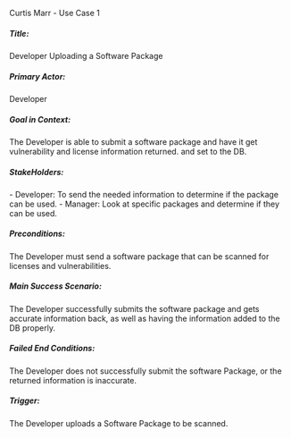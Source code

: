 Curtis Marr - Use Case 1

<h5>Title:</h5> 
    Developer Uploading a Software Package

<h5>Primary Actor: </h5> 
    Developer

<h5>Goal in Context: </h5> 
    The Developer is able to submit a software package and have it get vulnerability and license information returned.
  and set to the DB.

<h5>StakeHolders: </h5> 
    - Developer: To send the needed information to determine if the package can be used.
    - Manager: Look at specific packages and determine if they can be used.

<h5>Preconditions:</h5> 
    The Developer must send a software package that can be scanned for licenses and vulnerabilities.

<h5>Main Success Scenario:</h5> 
    The Developer successfully submits the software package and gets accurate information back, as well as having the
    information added to the DB properly.

<h5>Failed End Conditions:</h5> 
    The Developer does not successfully submit the software Package, or the returned information is inaccurate.

<h5>Trigger:</h5> 
    The Developer uploads a Software Package to be scanned.
 
